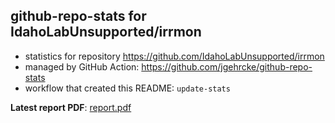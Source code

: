 ## github-repo-stats for IdahoLabUnsupported/irrmon

- statistics for repository https://github.com/IdahoLabUnsupported/irrmon
- managed by GitHub Action: https://github.com/jgehrcke/github-repo-stats
- workflow that created this README: `update-stats`

**Latest report PDF**: [report.pdf](https://github.com/idaholab/repository-statistics/raw/main/IdahoLabUnsupported/irrmon/latest-report/report.pdf)

